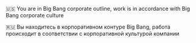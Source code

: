🇺🇸 You are in Big Bang corporate outline, work is in accordance with Big Bang corporate culture

🇷🇺 Вы находитесь в корпоративном контуре Big Bang, работа происходит в соответствии с корпоративной культурой компании
